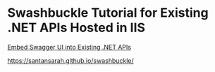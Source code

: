 # Swashbuckle Tutorial for Existing .NET APIs Hosted in IIS
[Embed Swagger UI into Existing .NET APIs](https://santansarah.github.io/swashbuckle/) 

https://santansarah.github.io/swashbuckle/

